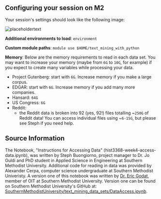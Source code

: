 ## Configuring your session on M2

Your session's settings should look like the following image: 

![placeholdertext](https://github.com/stephbuon/digital-history/blob/master/images/data_team_fields.png?raw=true)

__Additional environments to load__: `environment`

__Custom module paths__: `module use $HOME/text_mining_with_python`

__Memory__: 
Below are the memory requirements to read in each data set. You may want to increase your memory (maybe from `6G` to `10G`, for example) if you expect to create many variables while processing your data. 
- Project Gutenberg: start with `6G`. Increase memory if you make a large corpus.
- EDGAR: start with `6G`. Increase memory if you add many more companies. 
- Hansard: `64G`
- US Congress: `6G`
- Reddit: 
  - the Reddit data is broken into 92 (yes, 92!) files totalling ~`250G` of Reddit data! You can access individual files using ~`6-15G`, but please see Steph if you need help.

## Source Information

The Notebook, "Instructions for Accessing Data" (hist3368-week4-access-data.ipynb), was written by Steph Buongiorno, project manager to Dr. Jo Guldi and PhD student in Applied Science in Engineering at Southern Methodist University. Additional code for reading in data was provided by Alexander Cerpa, computer science undergraduate at Southern Methodist Univeristy. A version one of this notebook was written by [Dr. Eric Godat](https://github.com/egodat), member of OIT at Southern Methodist University. Version one can be found on Southern Methodist University's GitHub at: [SouthernMethodistUniversity/text_mining_data_sets/DataAccess.ipynb](https://github.com/SouthernMethodistUniversity/text_mining_data_sets/blob/master/DataAccess.ipynb).
